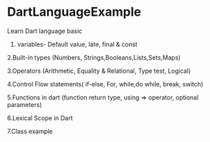 # DartLanguageExample
Learn Dart language basic
1. variables- Default value, late, final & const

2.Built-in types (Numbers, Strings,Booleans,Lists,Sets,Maps)

3.Operators (Arithmetic, Equality & Relational, Type test, Logical)

4.Control Flow statements( if-else, For, while,do while, break, switch)

5.Functions in dart (function return type, using => operator, optional parameters)

6.Lexical Scope in Dart

7.Class example